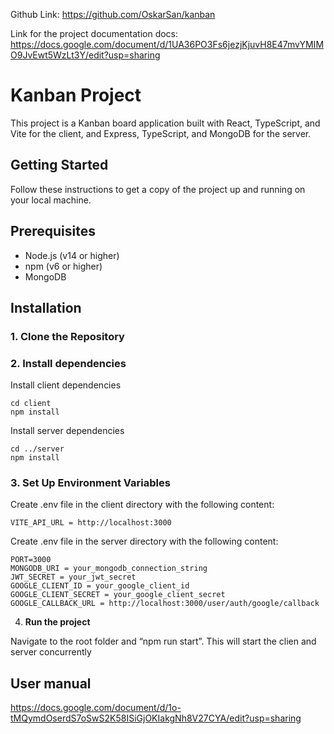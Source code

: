 Github Link:
https://github.com/OskarSan/kanban


Link for the project documentation docs:
https://docs.google.com/document/d/1UA36PO3Fs6jezjKjuvH8E47mvYMIMO9JvEwt5WzLt3Y/edit?usp=sharing



# Kanban Project

This project is a Kanban board application built with React, TypeScript, and Vite for the client, and Express, TypeScript, and MongoDB for the server.

## Getting Started

Follow these instructions to get a copy of the project up and running on your local machine.

## Prerequisites

- Node.js (v14 or higher)
- npm (v6 or higher)
- MongoDB

## Installation

### 1. **Clone the Repository**

### 2. **Install dependencies**

Install client dependencies

	cd client
	npm install

Install server dependencies

	cd ../server
	npm install

### 3. **Set Up Environment Variables**

Create  .env file in the client directory with the following content:

	VITE_API_URL = http://localhost:3000

Create .env file in the server directory with the following content: 
	
	PORT=3000
	MONGODB_URI = your_mongodb_connection_string
	JWT_SECRET = your_jwt_secret
	GOOGLE_CLIENT_ID = your_google_client_id
	GOOGLE_CLIENT_SECRET = your_google_client_secret
	GOOGLE_CALLBACK_URL = http://localhost:3000/user/auth/google/callback


4. **Run the project**

Navigate to the root folder and “npm run start”. This will start the clien and server concurrently

## User manual

https://docs.google.com/document/d/1o-tMQymdOserdS7oSwS2K58ISiGjOKIakgNh8V27CYA/edit?usp=sharing
